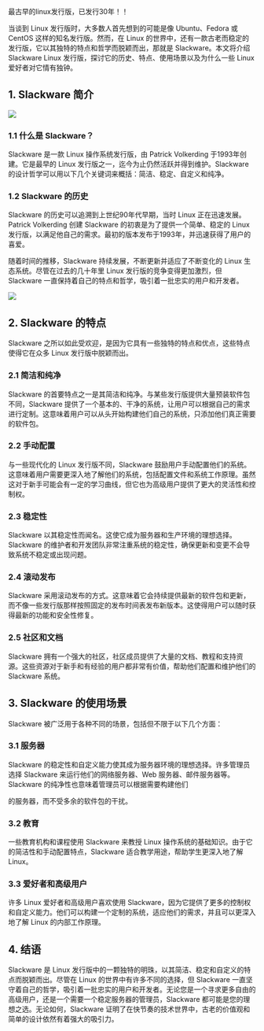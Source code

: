 最古早的linux发行版，已发行30年！！

当谈到 Linux 发行版时，大多数人首先想到的可能是像 Ubuntu、Fedora 或 CentOS 这样的知名发行版。然而，在 Linux 的世界中，还有一款古老而稳定的发行版，它以其独特的特点和哲学而脱颖而出，那就是 Slackware。本文将介绍 Slackware Linux 发行版，探讨它的历史、特点、使用场景以及为什么一些 Linux 爱好者对它情有独钟。

## 1. Slackware 简介


![](https://files.mdnice.com/user/46581/a397b1a5-f248-4a9d-94ff-97c3527531f9.png)


### 1.1 什么是 Slackware？

Slackware 是一款 Linux 操作系统发行版，由 Patrick Volkerding 于1993年创建。它是最早的 Linux 发行版之一，迄今为止仍然活跃并得到维护。Slackware 的设计哲学可以用以下几个关键词来概括：简洁、稳定、自定义和纯净。

### 1.2 Slackware 的历史

Slackware 的历史可以追溯到上世纪90年代早期，当时 Linux 正在迅速发展。Patrick Volkerding 创建 Slackware 的初衷是为了提供一个简单、稳定的 Linux 发行版，以满足他自己的需求。最初的版本发布于1993年，并迅速获得了用户的喜爱。

随着时间的推移，Slackware 持续发展，不断更新并适应了不断变化的 Linux 生态系统。尽管在过去的几十年里 Linux 发行版的竞争变得更加激烈，但 Slackware 一直保持着自己的特点和哲学，吸引着一批忠实的用户和开发者。


![](https://files.mdnice.com/user/46581/cc54659a-8625-4098-ba92-b10a3aa2800f.png)


## 2. Slackware 的特点

Slackware 之所以如此受欢迎，是因为它具有一些独特的特点和优点，这些特点使得它在众多 Linux 发行版中脱颖而出。

### 2.1 简洁和纯净

Slackware 的首要特点之一是其简洁和纯净。与某些发行版提供大量预装软件包不同，Slackware 提供了一个基本的、干净的系统，让用户可以根据自己的需求进行定制。这意味着用户可以从头开始构建他们自己的系统，只添加他们真正需要的软件包。

### 2.2 手动配置

与一些现代化的 Linux 发行版不同，Slackware 鼓励用户手动配置他们的系统。这意味着用户需要更深入地了解他们的系统，包括配置文件和系统工作原理。虽然这对于新手可能会有一定的学习曲线，但它也为高级用户提供了更大的灵活性和控制权。

### 2.3 稳定性

Slackware 以其稳定性而闻名。这使它成为服务器和生产环境的理想选择。Slackware 的维护者和开发团队非常注重系统的稳定性，确保更新和变更不会导致系统不稳定或出现问题。

### 2.4 滚动发布

Slackware 采用滚动发布的方式。这意味着它会持续提供最新的软件包和更新，而不像一些发行版那样按照固定的发布时间表发布新版本。这使得用户可以随时获得最新的功能和安全性修复。

### 2.5 社区和文档

Slackware 拥有一个强大的社区，社区成员提供了大量的文档、教程和支持资源。这些资源对于新手和有经验的用户都非常有价值，帮助他们配置和维护他们的 Slackware 系统。

## 3. Slackware 的使用场景

Slackware 被广泛用于各种不同的场景，包括但不限于以下几个方面：

### 3.1 服务器

Slackware 的稳定性和自定义能力使其成为服务器环境的理想选择。许多管理员选择 Slackware 来运行他们的网络服务器、Web 服务器、邮件服务器等。Slackware 的纯净性也意味着管理员可以根据需要构建他们

的服务器，而不受多余的软件包的干扰。

### 3.2 教育

一些教育机构和课程使用 Slackware 来教授 Linux 操作系统的基础知识。由于它的简洁性和手动配置特点，Slackware 适合教学用途，帮助学生更深入地了解 Linux。

### 3.3 爱好者和高级用户

许多 Linux 爱好者和高级用户喜欢使用 Slackware，因为它提供了更多的控制权和自定义能力。他们可以构建一个定制的系统，适应他们的需求，并且可以更深入地了解 Linux 的内部工作原理。

## 4. 结语

Slackware 是 Linux 发行版中的一颗独特的明珠，以其简洁、稳定和自定义的特点而脱颖而出。尽管在 Linux 的世界中有许多不同的选择，但 Slackware 一直坚守着自己的哲学，吸引着一批忠实的用户和开发者。无论您是一个寻求更多自由的高级用户，还是一个需要一个稳定服务器的管理员，Slackware 都可能是您的理想之选。无论如何，Slackware 证明了在快节奏的技术世界中，古老的价值观和简单的设计依然有着强大的吸引力。
